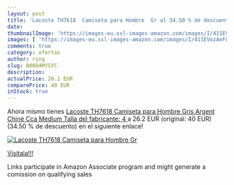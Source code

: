 ```yaml
---
layout: post
title: 'Lacoste TH7618  Camiseta para Hombre  Gr al 34.50 % de descuento'
date: 
thumbnailImage: 'https://images-eu.ssl-images-amazon.com/images/I/411EVozAeFL._SL200_.jpg'
images: [ 'https://images-eu.ssl-images-amazon.com/images/I/411EVozAeFL._SL200_.jpg' ]
comments: true
category: ofertas
author: ring
slug: B00Q4MYSYC
description:
actualPrice: 26.2 EUR
comparePrice: 40 EUR
inStock: true
---
```


Ahora mismo tienes [Lacoste TH7618  Camiseta para Hombre  Gris  Argent Chiné Cca   Medium  Talla del fabricante: 4 ](https://www.amazon.es/dp/B00Q4MYSYC/?tag=tolees-21) a 26.2 EUR (original: 40 EUR) (34.50 %  de descuento) en el siguiente enlace!

[![Lacoste TH7618  Camiseta para Hombre  Gr](https://images-eu.ssl-images-amazon.com/images/I/411EVozAeFL._SL200_.jpg)](https://www.amazon.es/dp/B00Q4MYSYC/?tag=tolees-21)

[Visítala!!!](https://www.amazon.es/dp/B00Q4MYSYC/?tag=tolees-21)

Links participate in Amazon Associate program and might generate a comission on qualifying sales
